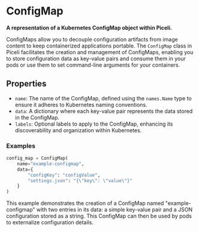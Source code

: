 # ConfigMap

**A representation of a Kubernetes ConfigMap object within Piceli.**

ConfigMaps allow you to decouple configuration artifacts from image content to keep containerized applications portable. The `ConfigMap` class in Piceli facilitates the creation and management of ConfigMaps, enabling you to store configuration data as key-value pairs and consume them in your pods or use them to set command-line arguments for your containers.

## Properties

- `name`: The name of the ConfigMap, defined using the `names.Name` type to ensure it adheres to Kubernetes naming conventions.
- `data`: A dictionary where each key-value pair represents the data stored in the ConfigMap.
- `labels`: Optional labels to apply to the ConfigMap, enhancing its discoverability and organization within Kubernetes.

### Examples

```python
config_map = ConfigMap(
    name="example-configmap",
    data={
        "configKey": "configValue",
        "settings.json": "{\"key\": \"value\"}"
    }
)
```

This example demonstrates the creation of a ConfigMap named "example-configmap" with two entries in its data: a simple key-value pair and a JSON configuration stored as a string. This ConfigMap can then be used by pods to externalize configuration details.
